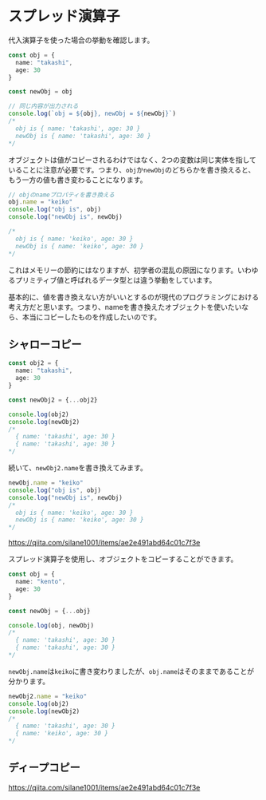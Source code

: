 # スプレッド演算子

代入演算子を使った場合の挙動を確認します。

```ts
const obj = {
  name: "takashi",
  age: 30
}

const newObj = obj

// 同じ内容が出力される
console.log(`obj = ${obj}, newObj = ${newObj}`)
/*
  obj is { name: 'takashi', age: 30 }
  newObj is { name: 'takashi', age: 30 }
*/
```

オブジェクトは値がコピーされるわけではなく、2つの変数は同じ実体を指していることに注意が必要です。つまり、`obj`か`newObj`のどちらかを書き換えると、もう一方の値も書き変わることになります。

```ts
// objのnameプロパティを書き換える
obj.name = "keiko"
console.log("obj is", obj)
console.log("newObj is", newObj)

/*
  obj is { name: 'keiko', age: 30 }
  newObj is { name: 'keiko', age: 30 }
*/
```

これはメモリーの節約にはなりますが、初学者の混乱の原因になります。いわゆるプリミティブ値と呼ばれるデータ型とは違う挙動をしています。

基本的に、値を書き換えない方がいいとするのが現代のプログラミングにおける考え方だと思います。つまり、nameを書き換えたオブジェクトを使いたいなら、本当にコピーしたものを作成したいのです。

## シャローコピー

```ts
const obj2 = {
  name: "takashi",
  age: 30
}

const newObj2 = {...obj2}

console.log(obj2)
console.log(newObj2)
/*
  { name: 'takashi', age: 30 }
  { name: 'takashi', age: 30 }
*/
```

続いて、`newObj2.name`を書き換えてみます。

```ts
newObj.name = "keiko"
console.log("obj is", obj)
console.log("newObj is", newObj)
/*
  obj is { name: 'keiko', age: 30 }
  newObj is { name: 'keiko', age: 30 }
*/
```

https://qiita.com/silane1001/items/ae2e491abd64c01c7f3e


スプレッド演算子を使用し、オブジェクトをコピーすることができます。

```ts
const obj = {
  name: "kento",
  age: 30
}

const newObj = {...obj}

console.log(obj, newObj)
/*
  { name: 'takashi', age: 30 }
  { name: 'takashi', age: 30 }
*/
```

`newObj.name`は`keiko`に書き変わりましたが、`obj.name`はそのままであることが分かります。

```ts
newObj2.name = "keiko"
console.log(obj2)
console.log(newObj2)
/*
  { name: 'takashi', age: 30 }
  { name: 'keiko', age: 30 }
*/
```

## ディープコピー


https://qiita.com/silane1001/items/ae2e491abd64c01c7f3e

